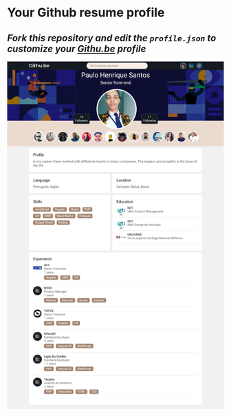 # Your Github resume profile
## _Fork this repository and edit the `profile.json` to customize your [Githu.be] profile_



  [Githu.be]: <https://githu.be>


![dashboard](https://github.com/GitHu-be/githu.be/raw/main/profile-example.png?raw=true)
